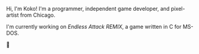 Hi, I'm Koko! I'm a programmer, independent game developer, and pixel-artist from Chicago.

I'm currently working on *Endless Attack REMIX*, a game written in C for MS-DOS.

🦊
